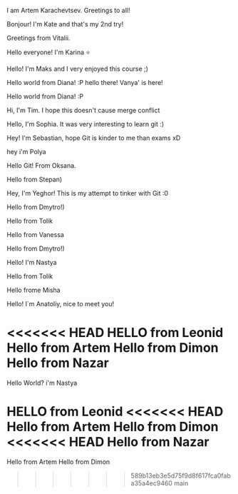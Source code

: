 I am Artem Karachevtsev.
Greetings to all!








Bonjour! I'm Kate and that's my 2nd try!

Greetings from Vitalii.

Hello everyone! I'm Karina :star:

Hello! I'm Maks and I very enjoyed this course ;)

Hello world from Diana! :P
hello there! Vanya' is here!


Hello world from Diana! :P

Hi, I'm Tim. I hope this doesn't cause merge conflict

Hello, I'm Sophia. It was very interesting to learn git :)

Hey! I'm Sebastian, hope Git is kinder to me than exams xD

hey i'm Polya 

Hello Git! From Oksana.

Hello from Stepan)

Hey, I'm Yeghor! This is my attempt to tinker with Git :0

Hello from Dmytro!)


Hello from Tolik

Hello from Vanessa

Hello from Dmytro!)

Hello! I'm Nastya

Hello from Tolik

Hello frome Misha

Hello! I`m Anatoliy, nice to meet you!

<<<<<<< HEAD
HELLO from Leonid
Hello from Artem
Hello from Dimon
Hello from Nazar
=======

Hello World? i'm Nastya


HELLO from Leonid
<<<<<<< HEAD
Hello from Artem
Hello from Dimon
<<<<<<< HEAD
Hello from Nazar
=======

Hello from Artem
Hello from Dimon

>>>>>>> 589b13eb3e5d75f9d8f617fca0faba35a4ec9460
>>>>>>> main
